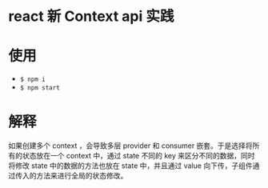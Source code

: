 # react 新 Context api 实践

# 使用
- `$ npm i`
- `$ npm start`

# 解释
如果创建多个 context ，会导致多层 provider 和 consumer 嵌套。于是选择将所有的状态放在一个 context 中，通过 state 不同的 key 来区分不同的数据，同时将修改 state 中的数据的方法也放在 state 中，并且通过 value 向下传，子组件通过传入的方法来进行全局的状态修改。
